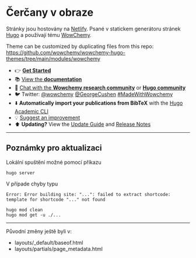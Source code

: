 # Čerčany v obraze

Stránky jsou hostovány na [Netlify](https://app.netlify.com/sites/cercanyvobraze/overview). Psané v statickem generátoru stránek [Hugo](https://gohugo.io/) a používají tému [WowChemy]((https://github.com/wowchemy/starter-hugo-academic)).

Theme can be customized by duplicating files from this repo: https://github.com/wowchemy/wowchemy-hugo-themes/tree/main/modules/wowchemy

- 👉 [**Get Started**](https://wowchemy.com/hugo-themes/)
- 📚 [View the **documentation**](https://wowchemy.com/docs/)
- 💬 [Chat with the **Wowchemy research community**](https://discord.gg/z8wNYzb) or [**Hugo community**](https://discourse.gohugo.io)
- 🐦 Twitter: [@wowchemy](https://twitter.com/wowchemy) [@GeorgeCushen](https://twitter.com/GeorgeCushen) [#MadeWithWowchemy](https://twitter.com/search?q=%23MadeWithWowchemy&src=typed_query)
- ⬇️ **Automatically import your publications from BibTeX** with the [Hugo Academic CLI](https://github.com/wowchemy/hugo-academic-cli)
- 💡 [Suggest an improvement](https://github.com/wowchemy/wowchemy-hugo-themes/issues)
- ⬆️ **Updating?** View the [Update Guide](https://wowchemy.com/docs/hugo-tutorials/update/) and [Release Notes](https://github.com/wowchemy/wowchemy-hugo-themes/releases)

---
## Poznámky pro aktualizaci

Lokální spuštění možné pomocí příkazu

```
hugo server
```

V případe chyby typu 
```
Error: Error building site: "...": failed to extract shortcode: template for shortcode "..." not found
```

```
hugo mod clean
hugo mod get -u ./...
```

---
Původní změny ještě byli v:
- layouts/_default/baseof.html
- layouts/partials/page_metadata.html